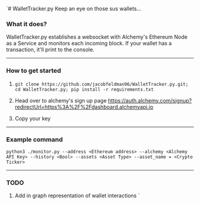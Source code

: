 `# WalletTracker.py
Keep an eye on those sus wallets...

### What it does?
WalletTracker.py establishes a websocket with Alchemy's Ethereum Node as a Service and monitors each incoming block. If your wallet has a transaction, it'll print to the console. 

---------------------------------------------------

### How to get started 

1. `git clone https://github.com/jacobfeldman96/WalletTracker.py.git; cd WalletTracker.py; pip install -r requirements.txt`

2. Head over to alchemy's sign up page https://auth.alchemy.com/signup?redirectUrl=https%3A%2F%2Fdashboard.alchemyapi.io

3. Copy your key 

---------------------------------------------------

### Example command 

`python3 ./monitor.py --address <Ethereum address> --alchemy <Alchemy API Key> --history <Bool> --assets <Asset Type> --asset_name = <Crypto Ticker>`

---------------------------------------------------

### TODO

1. Add in graph representation of wallet interactions
`